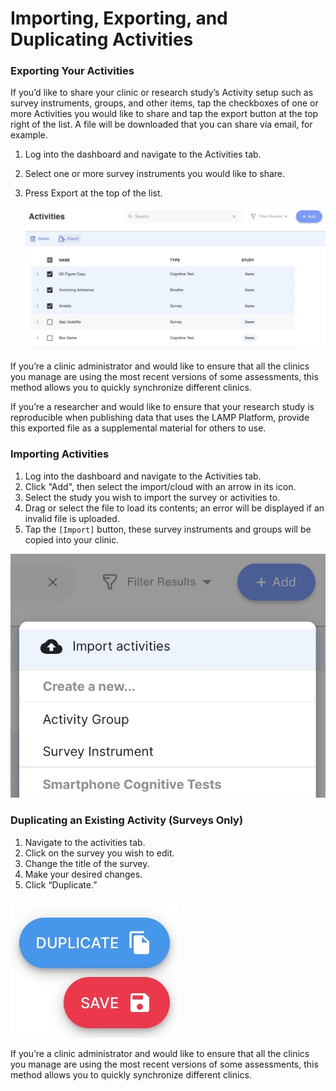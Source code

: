 # Importing, Exporting, and Duplicating Activities

### Exporting Your Activities

If you’d like to share your clinic or research study’s Activity setup such as survey instruments, groups, and other items, tap the checkboxes of one or more Activities you would like to share and tap the export button at the top right of the list. A file will be downloaded that you can share via email, for example. 

1. Log into the dashboard and navigate to the Activities tab.
2. Select one or more survey instruments you would like to share.
3. Press Export at the top of the list.

    ![](assets/export_activities.jpg)

If you’re a clinic administrator and would like to ensure that all the clinics you manage are using the most recent versions of some assessments, this method allows you to quickly synchronize different clinics.

If you’re a researcher and would like to ensure that your research study is reproducible when publishing data that uses the LAMP Platform, provide this exported file as a supplemental material for others to use.

### Importing Activities

1. Log into the dashboard and navigate to the Activities tab.
2. Click "Add", then select the import/cloud with an arrow in its icon.
3. Select the study you wish to import the survey or activities to.
4. Drag or select the file to load its contents; an error will be displayed if an invalid file is uploaded.
5. Tap the `[Import]` button, these survey instruments and groups will be copied into your clinic.

![](assets/import_activities.jpg)

### **Duplicating an Existing Activity (Surveys Only)**

1. Navigate to the activities tab.
2. Click on the survey you wish to edit.
3. Change the title of the survey.
4. Make your desired changes.
5. Click “Duplicate.”

![](assets/duplicating_activities.jpg)

If you’re a clinic administrator and would like to ensure that all the clinics you manage are using the most recent versions of some assessments, this method allows you to quickly synchronize different clinics.
